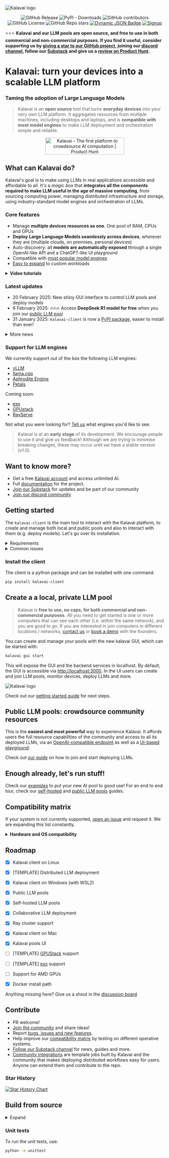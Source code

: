 ![Kalavai logo](docs/docs/assets/icons/logo_no_background.png)

<div align="center">

![GitHub Release](https://img.shields.io/github/v/release/kalavai-net/kalavai-client) ![PyPI - Downloads](https://img.shields.io/pypi/dm/kalavai-client?style=social)
 ![GitHub contributors](https://img.shields.io/github/contributors/kalavai-net/kalavai-client) ![GitHub License](https://img.shields.io/github/license/kalavai-net/kalavai-client) ![GitHub Repo stars](https://img.shields.io/github/stars/kalavai-net/kalavai-client) [![Dynamic JSON Badge](https://img.shields.io/badge/dynamic/json?url=https%3A%2F%2Fdiscord.com%2Fapi%2Finvites%2FYN6ThTJKbM%3Fwith_counts%3Dtrue&query=%24.approximate_member_count&logo=discord&logoColor=white&label=Discord%20users&color=green)](https://discordapp.com/channels/1295009828623880313) [![Signup](https://img.shields.io/badge/Kalavai-Signup-brightgreen)](https://platform.kalavai.net) 

</div>

⭐⭐⭐ **Kalavai and our LLM pools are open source, and free to use in both commercial and non-commercial purposes. If you find it useful, consider supporting us by [giving a star to our GitHub project](https://github.com/kalavai-net/kalavai-client), joining our [discord channel](https://discord.gg/YN6ThTJKbM), follow our [Substack](https://kalavainet.substack.com/) and give us a [review on Product Hunt](https://www.producthunt.com/products/kalavai/reviews/new).**


# Kalavai: turn your devices into a scalable LLM platform

### Taming the adoption of Large Language Models

> Kalavai is an **open source** tool that turns **everyday devices** into your very own LLM platform. It aggregates resources from multiple machines, including desktops and laptops, and is **compatible with most model engines** to make LLM deployment and orchestration simple and reliable.

<div align="center">

<a href="https://www.producthunt.com/products/kalavai/reviews?utm_source=badge-product_review&utm_medium=badge&utm_souce=badge-kalavai" target="_blank"><img src="https://api.producthunt.com/widgets/embed-image/v1/product_review.svg?product_id=720725&theme=neutral" alt="Kalavai - The&#0032;first&#0032;platform&#0032;to&#0032;crowdsource&#0032;AI&#0032;computation | Product Hunt" style="width: 250px; height: 54px;" width="250" height="54" /></a>

</div>


## What can Kalavai do?

Kalavai's goal is to make using LLMs in real applications accessible and affordable to all. It's a _magic box_ that **integrates all the components required to make LLM useful in the age of massive computing**, from sourcing computing power, managing distributed infrastructure and storage, using industry-standard model engines and orchestration of LLMs. 

### Core features

- Manage **multiple devices resources as one**. One pool of RAM, CPUs and GPUs
- **Deploy Large Language Models seamlessly across devices**, wherever they are (multiple clouds, on premises, personal devices)
- Auto-discovery: all **models are automatically exposed** through a single OpenAI-like API and a ChatGPT-like UI playground
- Compatible with [most popular model engines](#support-for-llm-engines)
- [Easy to expand](https://github.com/kalavai-net/kube-watcher/tree/main/templates) to custom workloads


<details>

**<summary>Video tutorials</summary>**

### Aggregate multiple devices in an LLM pool

https://github.com/user-attachments/assets/4be59886-1b76-4400-ab5c-c803e3e414ec

### Deploy LLMs across the pool

https://github.com/user-attachments/assets/ea57a2ab-3924-4097-be2a-504e0988fbb1

### Single point of entry for all models (GUI + API)

https://github.com/user-attachments/assets/7df73bbc-d129-46aa-8ce5-0735177dedeb

### Self-hosted LLM pools

https://github.com/user-attachments/assets/0d2316f3-79ea-46ac-b41e-8ef720f52672


</details>

### Latest updates

- 20 February 2025: New shiny GUI interface to control LLM pools and deploy models
- 6 February 2025: 🔥🔥🔥 Access  **DeepSeek R1 model for free** when you join our [public LLM pool](https://kalavai-net.github.io/kalavai-client/public_llm_pool/)
- 31 January 2025: `kalavai-client` is now a [PyPI package](https://pypi.org/project/kalavai-client/), easier to install than ever!
<details>
<summary>More news</summary>

- 27 January 2025: Support for accessing pools from remote computers
- 9 January 2025: Added support for [Aphrodite Engine](https://github.com/aphrodite-engine/aphrodite-engine) models
- 8 January 2025: Release of [a free, public, shared pool](/docs/docs/public_llm_pool.md) for community LLM deployment
- 24 December 2024: Release of [public BOINC pool](/docs/docs/boinc.md) to donate computing to scientific projects
- 23 December 2024: Release of [public petals swarm](/docs/docs/petals.md)
- 24 November 2024: Common pools with private user spaces
- 30 October 2024: Release of our [public pool platform](https://platform.kalavai.net)

</details>

### Support for LLM engines

We currently support out of the box the following LLM engines:

- [vLLM](https://docs.vllm.ai/en/latest/)
- [llama.cpp](https://github.com/ggerganov/llama.cpp)
- [Aphrodite Engine](https://github.com/aphrodite-engine/aphrodite-engine)
- [Petals](https://github.com/bigscience-workshop/petals)

Coming soon:

- [exo](https://github.com/exo-explore/exo)
- [GPUstack](https://docs.gpustack.ai/0.4/overview/)
- [RayServe](https://docs.ray.io/en/latest/serve/index.html)

Not what you were looking for? [Tell us](https://github.com/kalavai-net/kalavai-client/issues) what engines you'd like to see.


> Kalavai is at an **early stage** of its development. We encourage people to use it and give us feedback! Although we are trying to minimise breaking changes, these may occur until we have a stable version (v1.0).


## Want to know more?

- Get a free [Kalavai account](https://platform.kalavai.net) and access unlimited AI.
- Full [documentation](https://kalavai-net.github.io/kalavai-client/) for the project.
- [Join our Substack](https://kalavainet.substack.com/) for updates and be part of our community
- [Join our discord community](https://discord.gg/YN6ThTJKbM)


## Getting started

The `kalavai-client` is the main tool to interact with the Kalavai platform, to create and manage both local and public pools and also to interact with them (e.g. deploy models). Let's go over its installation. 


<details>

<summary>Requirements</summary>

### Requirements

For workers sharing resources with the pool:

- A laptop, desktop or Virtual Machine
- Docker engine installed (for [linux](https://docs.docker.com/engine/install/ubuntu/), [Windows and MacOS](https://docs.docker.com/desktop/)) with [privilege access](https://docs.docker.com/engine/containers/run/#runtime-privilege-and-linux-capabilities).

> **Support for Windows and MacOS workers is experimental**: kalavai workers run on docker containers that require access to the host network interfaces, thus systems that do not support containers natively (Windows and MacOS) may have difficulties finding each other.

Any system that runs python 3.6+ is able to run the `kalavai-client` and therefore connect and operate an LLM pool, [without sharing with the pool](). Your computer won't be adding its capacity to the pool, but it wil be able to deploy jobs and interact with models.

</details>

<details>

<summary> Common issues</summary>

If you see the following error:

```bash
fatal error: Python.h: No such file or directory | #include <Python.h>
```

Make sure you also install python3-dev package. For ubuntu distros:

```bash
sudo apt install python3-dev
```

If you see:
```bash
AttributeError: install_layout. Did you mean: 'install_platlib'?
      [end of output]
```

Upgrade your setuptools:
```bash
pip install -U setuptools
```
</details>

### Install the client

The client is a python package and can be installed with one command:

```bash
pip install kalavai-client
```


## Create a a local, private LLM pool

> Kalavai is **free to use, no caps, for both commercial and non-commercial purposes**. All you need to get started is one or more computers that can see each other (i.e. within the same network), and you are good to go. If you are interested in join computers in different locations / networks, [contact us](mailto:info@kalavai.net) or [book a demo](https://app.onecal.io/b/kalavai/book-a-demo) with the founders.

You can create and manage your pools with the new kalavai GUI, which can be started with:

```bash
kalavai gui start
```

This will expose the GUI and the backend services in localhost. By default, the GUI is accessible via [http://localhost:3000](http://localhost:3000). In the UI users can create and join LLM pools, monitor devices, deploy LLMs and more.

![Kalavai logo](docs/docs/assets/images/ui_dashboard_multiple.png)

Check out our [getting started guide](https://kalavai-net.github.io/kalavai-client/getting_started/) for next steps.


## Public LLM pools: crowdsource community resources

This is the **easiest and most powerful** way to experience Kalavai. It affords users the full resource capabilities of the community and access to all its deployed LLMs, via an [OpenAI-compatible endpoint](https://kalavai-net.github.io/kalavai-client/public_llm_pool/#single-api-endpoint) as well as a [UI-based playground](https://kalavai-net.github.io/kalavai-client/public_llm_pool/#ui-playground).

Check out [our guide](https://kalavai-net.github.io/kalavai-client/public_llm_pool/) on how to join and start deploying LLMs.


## Enough already, let's run stuff!

Check our [examples](examples/) to put your new AI pool to good use! For an end to end tour, check our [self-hosted](https://kalavai-net.github.io/kalavai-client/self_hosted_llm_pool/) and [public LLM pools](https://kalavai-net.github.io/kalavai-client/public_llm_pool/) guides.


## Compatibility matrix

If your system is not currently supported, [open an issue](https://github.com/kalavai-net/kalavai-client/issues) and request it. We are expanding this list constantly.

<details>

**<summary>Hardware and OS compatibility </summary>**

### OS compatibility

Since **worker nodes** run inside docker, any machine that can run docker **should** be compatible with Kalavai. Here are instructions for [linux](https://docs.docker.com/engine/install/), [Windows](https://docs.docker.com/desktop/setup/install/windows-install/) and [MacOS](https://docs.docker.com/desktop/setup/install/mac-install/).

The kalavai client, which controls and access pools, can be installed on any machine that has python 3.10+.


### Hardware compatibility:

- `amd64` or `x86_64` CPU architecture
- NVIDIA GPU
- AMD and Intel GPUs are currently not supported ([interested in helping us test it?](https://kalavai-net.github.io/kalavai-client/compatibility/#help-testing-amd-gpus))

</details>

## Roadmap

- [x] Kalavai client on Linux
- [x] [TEMPLATE] Distributed LLM deployment
- [x] Kalavai client on Windows (with WSL2)
- [x] Public LLM pools
- [x] Self-hosted LLM pools
- [x] Collaborative LLM deployment
- [x] Ray cluster support
- [x] Kalavai client on Mac
- [x] Kalavai pools UI
- [ ] [TEMPLATE] [GPUStack](https://github.com/gpustack/gpustack) support
- [ ] [TEMPLATE] [exo](https://github.com/exo-explore/exo) support
- [ ] Support for AMD GPUs
- [x] Docker install path


Anything missing here? Give us a shout in the [discussion board](https://github.com/kalavai-net/kalavai-client/discussions)


## Contribute

- PR welcome!
- [Join the community](https://github.com/kalavai-net/kalavai-client/) and share ideas!
- Report [bugs, issues and new features](https://github.com/kalavai-net/kalavai-client/issues).
- Help improve our [compatibility matrix](#compatibility-matrix) by testing on different operative systems.
- [Follow our Substack channel](https://kalavainet.substack.com/) for news, guides and more.
- [Community integrations](https://github.com/kalavai-net/kube-watcher/tree/main/templates) are template jobs built by Kalavai and the community that makes deploying distributed workflows easy for users. Anyone can extend them and contribute to the repo.

### Star History

[![Star History Chart](https://api.star-history.com/svg?repos=kalavai-net/kalavai-client&type=Date)](https://star-history.com/#kalavai-net/kalavai-client&Date)


## Build from source

<details>

<summary>Expand</summary>

Python version >= 3.6.

```bash
sudo add-apt-repository ppa:deadsnakes/ppa
sudo apt update
sudo apt install python3.10 python3.10-dev python3-virtualenv
virtualenv -p python3.10 env
source env/bin/activate
sudo apt install  python3.10-venv python3.10-dev -y
pip install -U setuptools
pip install -e .[dev]
```

Build python wheels:
```bash
bash publish.sh build
```

</details>

### Unit tests

To run the unit tests, use:

```bash
python -m unittest
```
